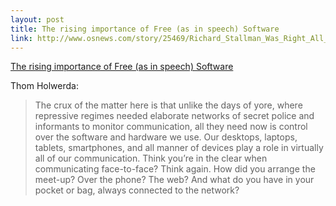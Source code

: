 ```yaml
--- 
layout: post
title: The rising importance of Free (as in speech) Software
link: http://www.osnews.com/story/25469/Richard_Stallman_Was_Right_All_Along
---
```

<a href=
"http://www.osnews.com/story/25469/Richard_Stallman_Was_Right_All_Along">
The rising importance of Free (as in speech) Software</a><br>

<p>Thom Holwerda:</p>

<blockquote>
  <p>The crux of the matter here is that unlike the days of yore,
  where repressive regimes needed elaborate networks of secret
  police and informants to monitor communication, all they need now
  is control over the software and hardware we use. Our desktops,
  laptops, tablets, smartphones, and all manner of devices play a
  role in virtually all of our communication. Think you’re in the
  clear when communicating face-to-face? Think again. How did you
  arrange the meet-up? Over the phone? The web? And what do you
  have in your pocket or bag, always connected to the network?</p>
</blockquote>
